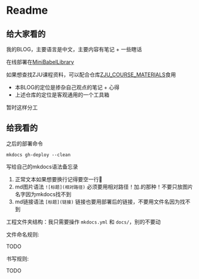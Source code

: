 # Readme
## 给大家看的
我的BLOG，主要语言是中文，主要内容有笔记 + 一些瞎话

在线部署在[MiniBabelLibrary](https://ruoxining.github.io/OBvault/)

如果想查找ZJU课程资料，可以配合仓库[ZJU_COURSE_MATERIALS](https://github.com/ruoxining/ZJU_COURSE_MATERIALS)食用

- 本BLOG的定位是掺杂自己观点的笔记 + 心得
- 上述仓库的定位是客观通用的一个工具箱

暂时这样分工

## 给我看的
之后的部署命令

```
mkdocs gh-deploy --clean
```

写给自己的mkdocs语法备忘录

1) 正常文本如果想要换行记得要空一行🙁️
2) md图片语法 `![标题](相对路径)` 必须要用相对路径！加.的那种！不要只放图片名字因为mkdocs找不到
3) md链接语法 `[标题](链接)` 链接也要用部署后的链接，不要用文件名因为找不到

工程文件夹结构：我只需要操作 `mkdocs.yml` 和 `docs/`，别的不要动

文件命名规则:

TODO

书写规则:

TODO